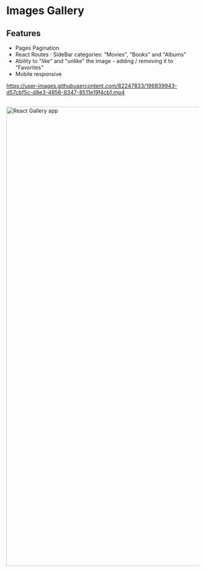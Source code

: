 # Images Gallery     
  
## Features         
   
* Pages Pagination  
* React Routes : SideBar categories: "Movies", "Books" and "Albums"
* Ability to "like" and "unlike" the image - adding / removing it to "Favorites"
* Mobile responsive
       

https://user-images.githubusercontent.com/82247833/196839943-d57cbf5c-d8e3-4856-8347-8511e19f4cb1.mp4

        
   

 
 
##   

[<img width="1200" alt="React Gallery app" src="https://user-images.githubusercontent.com/82247833/179423683-a8b6894c-603f-4818-adde-3090e7ab5175.png">](https://frontendella.github.io/Gallery_built_in_React/)
